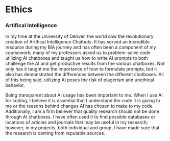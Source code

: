 # Ethics
### Artifical Intelligence
In my time at the University of Denver, the world saw the revolutionary creation of Artifical Intelligence Chatbots. It has served an incredible resource during my BIA journey and has often been a component of my coursework; many of my professors asked us to problem-solve code utilizing AI chatboxes and taught us how to write AI prompts to both challenge the AI and get productive results from the various chatboxes. Not only has it taught me the importance of how to formulate prompts, but it also has demonstrated the differences between the different chatboxes. All of this being said, utilizing AI poses the risk of plagerism and unethical behavior. 

Being transparent about AI usage has been important to me. When I use AI for coding, I believe it is essential that I understand the code it is giving to me or the reasons behind changes AI has chosen to make to my code. Additionally, I am a firm believer that quality research should not be done through AI chatboxes. I have often used it to find possible databases or locations of articles and journals that may be useful in my research; however, in my projects, both individual and group, I have made sure that the research is coming from reputable sources.

